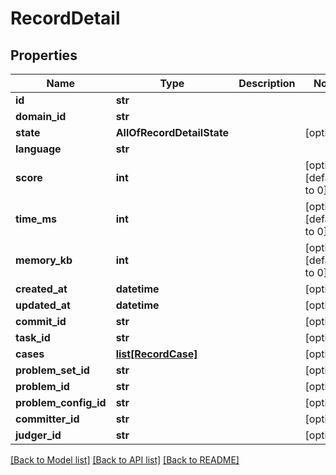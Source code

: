 # RecordDetail

## Properties
Name | Type | Description | Notes
------------ | ------------- | ------------- | -------------
**id** | **str** |  | 
**domain_id** | **str** |  | 
**state** | **AllOfRecordDetailState** |  | [optional] 
**language** | **str** |  | 
**score** | **int** |  | [optional] [default to 0]
**time_ms** | **int** |  | [optional] [default to 0]
**memory_kb** | **int** |  | [optional] [default to 0]
**created_at** | **datetime** |  | [optional] 
**updated_at** | **datetime** |  | [optional] 
**commit_id** | **str** |  | [optional] 
**task_id** | **str** |  | [optional] 
**cases** | [**list[RecordCase]**](RecordCase.md) |  | [optional] 
**problem_set_id** | **str** |  | [optional] 
**problem_id** | **str** |  | [optional] 
**problem_config_id** | **str** |  | [optional] 
**committer_id** | **str** |  | [optional] 
**judger_id** | **str** |  | [optional] 

[[Back to Model list]](../README.md#documentation-for-models) [[Back to API list]](../README.md#documentation-for-api-endpoints) [[Back to README]](../README.md)

